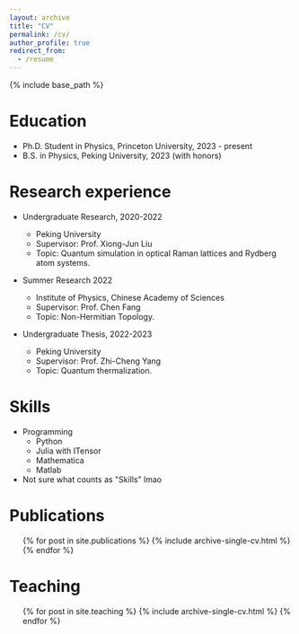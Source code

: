 ```yaml
---
layout: archive
title: "CV"
permalink: /cv/
author_profile: true
redirect_from:
  - /resume
---
```


{% include base_path %}

Education
======
* Ph.D. Student in Physics, Princeton University, 2023 - present
* B.S. in Physics, Peking University, 2023 (with honors)

Research experience
======
* Undergraduate Research, 2020-2022
  * Peking University
  * Supervisor: Prof. Xiong-Jun Liu
  * Topic: Quantum simulation in optical Raman lattices and Rydberg atom systems.
  
* Summer Research 2022
  * Institute of Physics, Chinese Academy of Sciences
  * Supervisor: Prof. Chen Fang
  * Topic: Non-Hermitian Topology.

* Undergraduate Thesis, 2022-2023
  * Peking University
  * Supervisor: Prof. Zhi-Cheng Yang
  * Topic: Quantum thermalization.
  
Skills
======
* Programming
  * Python
  * Julia with ITensor
  * Mathematica
  * Matlab
* Not sure what counts as "Skills" lmao

Publications
======
  <ul>{% for post in site.publications %}
    {% include archive-single-cv.html %}
  {% endfor %}</ul>

Teaching
======
  <ul>{% for post in site.teaching %}
    {% include archive-single-cv.html %}
  {% endfor %}</ul>
